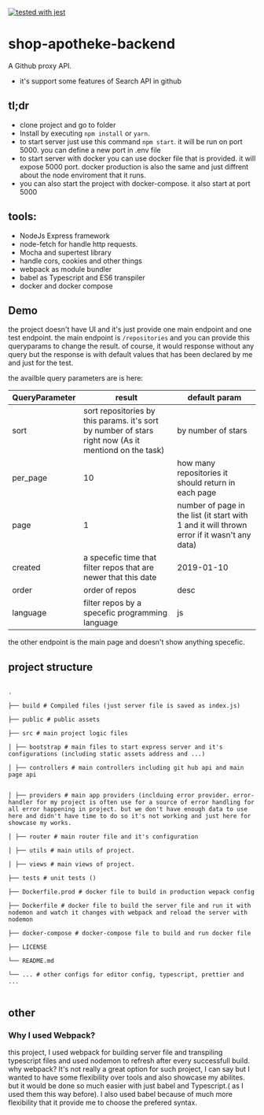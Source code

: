 
[![tested with jest](https://img.shields.io/badge/tested_with-jest-99424f.svg)](https://github.com/facebook/jest)

# shop-apotheke-backend


A Github proxy API.

* it's support some features of Search API in github

## tl;dr
* clone project and go to folder
* Install by executing `npm install` or `yarn`.
* to start server just use this command `npm start`. it will be run on port 5000. you can define a new port in .env file
* to start server with docker you can use docker file that is provided. it will expose  5000 port. docker production is also the same and just diffrent about the node enviroment that it runs.
* you can also start the project with docker-compose. it also start at port 5000

## tools:

- NodeJs Express framework
- node-fetch for handle http requests.
- Mocha and supertest library 
- handle cors, cookies and other things 
- webpack as module bundler
- babel as Typescript and ES6 transpiler
- docker and docker compose

## Demo

the project doesn't have UI and it's just provide one main endpoint and one test endpoint. the main endpoint is `/repositories` and you can provide this queryparams to change the result. of course, it would response without any query but the response is with default values that has been declared by me and just for the test.

the availble query parameters are is here:

| QueryParameter | result | default param |
|-------|-------|-------|
| sort |sort repositories by this params. it's sort by number of stars right now (As it mentiond on the task) |by number of stars |
|  per_page | 10    |how many repositories it should return in each page |
| page | 1 | number of page in the list (it start with 1 and it will thrown error if it wasn't any data) |
| created | a specefic time that filter repos that are newer that this date   | 2019-01-10 |
| order | order of repos    |desc |
| language | filter repos by a specefic programming language     | js |


the other endpoint is the main page and doesn't show anything specefic.

## project structure

```

.

├── build # Compiled files (just server file is saved as index.js)

├── public # public assets 

├── src # main project logic files

│ ├── bootstrap # main files to start express server and it's configurations (including static assets address and ...)

│ ├── controllers # main controllers including git hub api and main page api


│ ├── providers # main app providers (inclduing error provider. error-handler for my project is often use for a source of error handling for all error happening in project. but we don't have enough data to use here and didn't have time to do so it's not working and just here for showcase my works. 

│ ├── router # main router file and it's configuration

│ ├── utils # main utils of project.
  
│ ├── views # main views of project.

├── tests # unit tests ()

├── Dockerfile.prod # docker file to build in production wepack config

├── Dockerfile # docker file to build the server file and run it with nodemon and watch it changes with webpack and reload the server with nodemon

├── docker-compose # docker-compose file to build and run docker file

├── LICENSE

└── README.md

└── ... # other configs for editor config, typescript, prettier and ...
  

```
## other 

### Why I used Webpack?

this project, I used webpack for building server file and transpiling typescript files and used nodemon to refresh after every successfull build. why webpack? It's not really a great option for such project, I can say but I wanted to have some flexibility over tools and also showcase my abilites. but it would be done so much easier with just babel and Typescript.( as I used them this way before). I also used babel because of much more flexibility that it provide me to choose the prefered syntax.